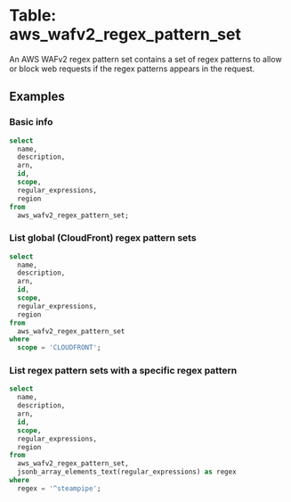 # Table: aws_wafv2_regex_pattern_set

An AWS WAFv2 regex pattern set contains a set of regex patterns to allow or block web requests if the regex patterns appears in the request.

## Examples

### Basic info

```sql
select
  name,
  description,
  arn,
  id,
  scope,
  regular_expressions,
  region
from
  aws_wafv2_regex_pattern_set;
```


### List global (CloudFront) regex pattern sets

```sql
select
  name,
  description,
  arn,
  id,
  scope,
  regular_expressions,
  region
from
  aws_wafv2_regex_pattern_set
where
  scope = 'CLOUDFRONT';
```


### List regex pattern sets with a specific regex pattern

```sql
select
  name,
  description,
  arn,
  id,
  scope,
  regular_expressions,
  region
from
  aws_wafv2_regex_pattern_set,
  jsonb_array_elements_text(regular_expressions) as regex
where
  regex = '^steampipe';
```
